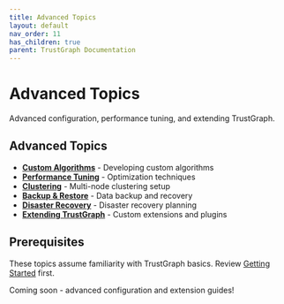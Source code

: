 ```yaml
---
title: Advanced Topics
layout: default
nav_order: 11
has_children: true
parent: TrustGraph Documentation
---
```


# Advanced Topics

Advanced configuration, performance tuning, and extending TrustGraph.

## Advanced Topics

- **[Custom Algorithms](custom-algorithms.md)** - Developing custom algorithms
- **[Performance Tuning](performance-tuning.md)** - Optimization techniques
- **[Clustering](clustering.md)** - Multi-node clustering setup
- **[Backup & Restore](backup-restore.md)** - Data backup and recovery
- **[Disaster Recovery](disaster-recovery.md)** - Disaster recovery planning
- **[Extending TrustGraph](extending-trustgraph.md)** - Custom extensions and plugins

## Prerequisites

These topics assume familiarity with TrustGraph basics. Review [Getting Started](../getting-started/) first.

Coming soon - advanced configuration and extension guides!